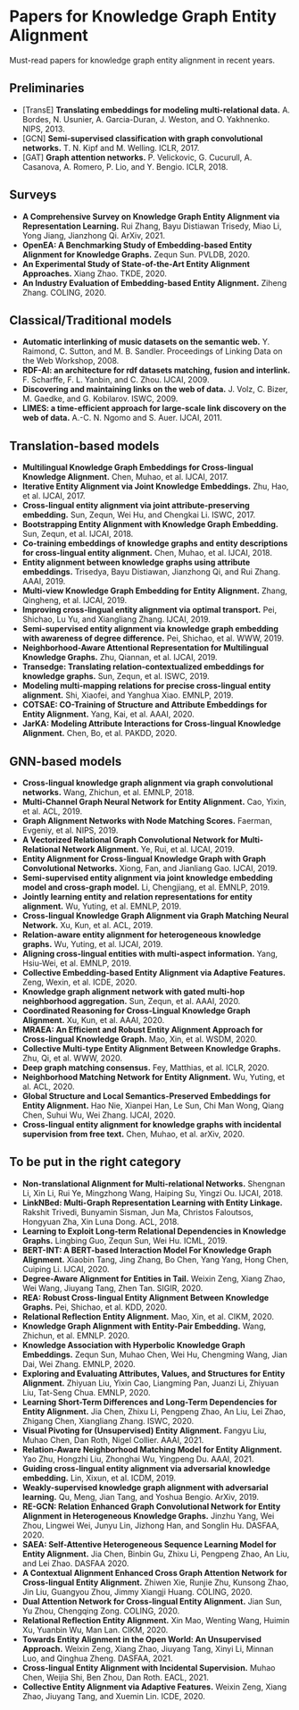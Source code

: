 # Papers for Knowledge Graph Entity Alignment
Must-read papers for knowledge graph entity alignment in recent years.

## Preliminaries

* [TransE] **Translating embeddings for modeling multi-relational data.** A. Bordes, N. Usunier, A. Garcia-Duran, J. Weston, and O. Yakhnenko. NIPS, 2013.
* [GCN] **Semi-supervised classification with graph convolutional networks.** T. N. Kipf and M. Welling. ICLR, 2017.
* [GAT] **Graph attention networks.** P. Velickovic, G. Cucurull, A. Casanova, A. Romero, P. Lio, and Y. Bengio. ICLR, 2018.

## Surveys

* **A Comprehensive Survey on Knowledge Graph Entity Alignment via Representation Learning.** Rui Zhang, Bayu Distiawan Trisedy, Miao Li, Yong Jiang, Jianzhong Qi. ArXiv, 2021.
* **OpenEA: A Benchmarking Study of Embedding-based Entity Alignment for Knowledge Graphs.** Zequn Sun. PVLDB, 2020.
* **An Experimental Study of State-of-the-Art Entity Alignment Approaches.** Xiang Zhao. TKDE, 2020.
* **An Industry Evaluation of Embedding-based Entity Alignment.** Ziheng Zhang. COLING, 2020.

## Classical/Traditional models

* **Automatic interlinking of music datasets on the semantic web.** Y. Raimond, C. Sutton, and M. B. Sandler. Proceedings of Linking Data on the Web Workshop, 2008.
* **RDF-AI: an architecture for rdf datasets matching, fusion and interlink.** F. Scharffe, F. L. Yanbin, and C. Zhou. IJCAI, 2009.
* **Discovering and maintaining links on the web of data.** J. Volz, C. Bizer, M. Gaedke, and G. Kobilarov. ISWC, 2009.
* **LIMES: a time-efficient approach for large-scale link discovery on the web of data.** A.-C. N. Ngomo and S. Auer. IJCAI, 2011.

## Translation-based models

* **Multilingual Knowledge Graph Embeddings for Cross-lingual Knowledge Alignment.** Chen, Muhao, et al. IJCAI, 2017.
* **Iterative Entity Alignment via Joint Knowledge Embeddings.** Zhu, Hao, et al. IJCAI, 2017.
* **Cross-lingual entity alignment via joint attribute-preserving embedding.** Sun, Zequn, Wei Hu, and Chengkai Li. ISWC, 2017.
* **Bootstrapping Entity Alignment with Knowledge Graph Embedding.** Sun, Zequn, et al. IJCAI, 2018.
* **Co-training embeddings of knowledge graphs and entity descriptions for cross-lingual entity alignment.** Chen, Muhao, et al. IJCAI, 2018.
* **Entity alignment between knowledge graphs using attribute embeddings.** Trisedya, Bayu Distiawan, Jianzhong Qi, and Rui Zhang. AAAI, 2019.
* **Multi-view Knowledge Graph Embedding for Entity Alignment.** Zhang, Qingheng, et al. IJCAI, 2019.
* **Improving cross-lingual entity alignment via optimal transport.** Pei, Shichao, Lu Yu, and Xiangliang Zhang. IJCAI, 2019.
* **Semi-supervised entity alignment via knowledge graph embedding with awareness of degree difference.** Pei, Shichao, et al. WWW, 2019.
* **Neighborhood-Aware Attentional Representation for Multilingual Knowledge Graphs.** Zhu, Qiannan, et al. IJCAI, 2019.
* **Transedge: Translating relation-contextualized embeddings for knowledge graphs.** Sun, Zequn, et al. ISWC, 2019.
* **Modeling multi-mapping relations for precise cross-lingual entity alignment.** Shi, Xiaofei, and Yanghua Xiao. EMNLP, 2019.
* **COTSAE: CO-Training of Structure and Attribute Embeddings for Entity Alignment.** Yang, Kai, et al. AAAI, 2020.
* **JarKA: Modeling Attribute Interactions for Cross-lingual Knowledge Alignment.** Chen, Bo, et al. PAKDD, 2020.
      
## GNN-based models

* **Cross-lingual knowledge graph alignment via graph convolutional networks.** Wang, Zhichun, et al. EMNLP, 2018.
* **Multi-Channel Graph Neural Network for Entity Alignment.** Cao, Yixin, et al. ACL, 2019.
* **Graph Alignment Networks with Node Matching Scores.** Faerman, Evgeniy, et al. NIPS, 2019.
* **A Vectorized Relational Graph Convolutional Network for Multi-Relational Network Alignment.** Ye, Rui, et al. IJCAI, 2019.
* **Entity Alignment for Cross-lingual Knowledge Graph with Graph Convolutional Networks.** Xiong, Fan, and Jianliang Gao. IJCAI, 2019.
* **Semi-supervised entity alignment via joint knowledge embedding model and cross-graph model.** Li, Chengjiang, et al. EMNLP, 2019.
* **Jointly learning entity and relation representations for entity alignment.** Wu, Yuting, et al. EMNLP, 2019.
* **Cross-lingual Knowledge Graph Alignment via Graph Matching Neural Network.** Xu, Kun, et al. ACL, 2019.
* **Relation-aware entity alignment for heterogeneous knowledge graphs.** Wu, Yuting, et al. IJCAI, 2019.
* **Aligning cross-lingual entities with multi-aspect information.** Yang, Hsiu-Wei, et al. EMNLP, 2019.
* **Collective Embedding-based Entity Alignment via Adaptive Features.** Zeng, Wexin, et al. ICDE, 2020.
* **Knowledge graph alignment network with gated multi-hop neighborhood aggregation.** Sun, Zequn, et al. AAAI, 2020.
* **Coordinated Reasoning for Cross-Lingual Knowledge Graph Alignment.** Xu, Kun, et al. AAAI, 2020.
* **MRAEA: An Efficient and Robust Entity Alignment Approach for Cross-lingual Knowledge Graph.** Mao, Xin, et al. WSDM, 2020.
* **Collective Multi-type Entity Alignment Between Knowledge Graphs.** Zhu, Qi, et al. WWW, 2020.
* **Deep graph matching consensus.** Fey, Matthias, et al. ICLR, 2020.
* **Neighborhood Matching Network for Entity Alignment.** Wu, Yuting, et al. ACL, 2020.
* **Global Structure and Local Semantics-Preserved Embeddings for Entity Alignment.** Hao Nie, Xianpei Han, Le Sun, Chi Man Wong, Qiang Chen, Suhui Wu, Wei Zhang. IJCAI, 2020.
* **Cross-lingual entity alignment for knowledge graphs with incidental supervision from free text.** Chen, Muhao, et al. arXiv, 2020.

## To be put in the right category

* **Non-translational Alignment for Multi-relational Networks.** Shengnan Li, Xin Li, Rui Ye, Mingzhong Wang, Haiping Su, Yingzi Ou. IJCAI, 2018.
* **LinkNBed: Multi-Graph Representation Learning with Entity Linkage.** Rakshit Trivedi, Bunyamin Sisman, Jun Ma, Christos Faloutsos, Hongyuan Zha, Xin Luna Dong. ACL, 2018.
* **Learning to Exploit Long-term Relational Dependencies in Knowledge Graphs.** Lingbing Guo, Zequn Sun, Wei Hu. ICML, 2019.
* **BERT-INT: A BERT-based Interaction Model For Knowledge Graph Alignment.** Xiaobin Tang, Jing Zhang, Bo Chen, Yang Yang, Hong Chen, Cuiping Li. IJCAI, 2020.
* **Degree-Aware Alignment for Entities in Tail.** Weixin Zeng, Xiang Zhao, Wei Wang, Jiuyang Tang, Zhen Tan. SIGIR, 2020.
* **REA: Robust Cross-lingual Entity Alignment Between Knowledge Graphs.** Pei, Shichao, et al. KDD, 2020.
* **Relational Reflection Entity Alignment.** Mao, Xin, et al. CIKM, 2020.
* **Knowledge Graph Alignment with Entity-Pair Embedding.** Wang, Zhichun, et al. EMNLP. 2020.
* **Knowledge Association with Hyperbolic Knowledge Graph Embeddings.** Zequn Sun, Muhao Chen, Wei Hu, Chengming Wang, Jian Dai, Wei Zhang. EMNLP, 2020.
* **Exploring and Evaluating Attributes, Values, and Structures for Entity Alignment.** Zhiyuan Liu, Yixin Cao, Liangming Pan, Juanzi Li, Zhiyuan Liu, Tat-Seng Chua. EMNLP, 2020.
* **Learning Short-Term Differences and Long-Term Dependencies for Entity Alignment.** Jia Chen, Zhixu Li, Pengpeng Zhao, An Liu, Lei Zhao, Zhigang Chen, Xiangliang Zhang. ISWC, 2020.
* **Visual Pivoting for (Unsupervised) Entity Alignment.** Fangyu Liu, Muhao Chen, Dan Roth, Nigel Collier. AAAI, 2021.
* **Relation-Aware Neighborhood Matching Model for Entity Alignment.** Yao Zhu, Hongzhi Liu, Zhonghai Wu, Yingpeng Du. AAAI, 2021.
* **Guiding cross-lingual entity alignment via adversarial knowledge embedding.** Lin, Xixun, et al. ICDM, 2019.
* **Weakly-supervised knowledge graph alignment with adversarial learning.** Qu, Meng, Jian Tang, and Yoshua Bengio. ArXiv, 2019.
* **RE-GCN: Relation Enhanced Graph Convolutional Network for Entity Alignment in Heterogeneous Knowledge Graphs.** Jinzhu Yang, Wei Zhou, Lingwei Wei, Junyu Lin, Jizhong Han, and Songlin Hu. DASFAA, 2020.
* **SAEA: Self-Attentive Heterogeneous Sequence Learning Model for Entity Alignment.** Jia Chen, Binbin Gu, Zhixu Li, Pengpeng Zhao, An Liu, and Lei Zhao. DASFAA 2020.
* **A Contextual Alignment Enhanced Cross Graph Attention Network for Cross-lingual Entity Alignment.** Zhiwen Xie, Runjie Zhu, Kunsong Zhao, Jin Liu, Guangyou Zhou, Jimmy Xiangji Huang. COLING, 2020.
* **Dual Attention Network for Cross-lingual Entity Alignment.** Jian Sun, Yu Zhou, Chengqing Zong. COLING, 2020.
* **Relational Reflection Entity Alignment.** Xin Mao, Wenting Wang, Huimin Xu, Yuanbin Wu, Man Lan. CIKM, 2020.
* **Towards Entity Alignment in the Open World: An Unsupervised Approach.** Weixin Zeng, Xiang Zhao, Jiuyang Tang, Xinyi Li, Minnan Luo, and Qinghua Zheng. DASFAA, 2021.
* **Cross-lingual Entity Alignment with Incidental Supervision.** Muhao Chen, Weijia Shi, Ben Zhou, Dan Roth. EACL, 2021.
* **Collective Entity Alignment via Adaptive Features.** Weixin Zeng, Xiang Zhao, Jiuyang Tang, and Xuemin Lin. ICDE, 2020.
